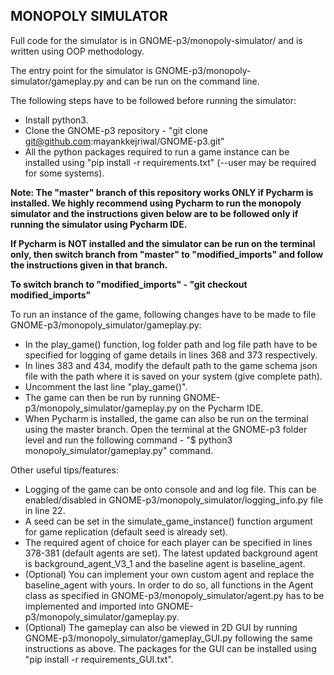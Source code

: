 ## MONOPOLY SIMULATOR

Full code for the simulator is in GNOME-p3/monopoly-simulator/ and is written using OOP methodology.

The entry point for the simulator is GNOME-p3/monopoly-simulator/gameplay.py and can be run on the command line.

The following steps have to be followed before running the simulator:
* Install python3.
* Clone the GNOME-p3 repository - "git clone git@github.com:mayankkejriwal/GNOME-p3.git"
* All the python packages required to run a game instance can be installed using "pip install -r requirements.txt" (--user may be required for some systems).

**Note: The "master" branch of this repository works ONLY if Pycharm is installed. We highly recommend using Pycharm to run the monopoly simulator and the instructions given below are to be followed only if running the simulator using Pycharm IDE.** 

**If Pycharm is NOT installed and the simulator can be run on the terminal only, then switch branch from "master" to "modified_imports" and follow the instructions given in that branch.** 

**To switch branch to "modified_imports" - "git checkout modified_imports"**


To run an instance of the game, following changes have to be made to file GNOME-p3/monopoly_simulator/gameplay.py:
* In the play_game() function, log folder path and log file path have to be specified for logging of game details in lines 368 and 373 respectively. 
* In lines 383 and 434, modify the default path to the game schema json file with the path where it is saved on your system (give complete path).
* Uncomment the last line "play_game()".
* The game can then be run by running GNOME-p3/monopoly_simulator/gameplay.py on the Pycharm IDE. 
* When Pycharm is installed, the game can also be run on the terminal using the master branch. Open the terminal at the GNOME-p3 folder level and run the following command - "$ python3 monopoly_simulator/gameplay.py" command.

Other useful tips/features:
* Logging of the game can be onto console and and log file. This can be enabled/disabled in GNOME-p3/monopoly_simulator/logging_info.py file in line 22.
* A seed can be set in the simulate_game_instance() function argument for game replication (default seed is already set). 
* The required agent of choice for each player can be specified in lines 378-381 (default agents are set). The latest updated background agent is background_agent_V3_1 and the baseline agent is baseline_agent. 
* (Optional) You can implement your own custom agent and replace the baseline_agent with yours. In order to do so, 
all functions in the Agent class as specified in GNOME-p3/monopoly_simulator/agent.py has to be implemented and imported into GNOME-p3/monopoly_simulator/gameplay.py.
* (Optional) The gameplay can also be viewed in 2D GUI by running GNOME-p3/monopoly_simulator/gameplay_GUI.py following the same instructions as above. 
The packages for the GUI can be installed using "pip install -r requirements_GUI.txt".
